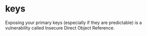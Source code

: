 # keys

Exposing your primary keys (especially if they are predictable) is a vulnerability called Insecure Direct Object Reference.
